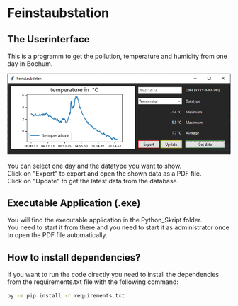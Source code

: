 # Feinstaubstation

## The Userinterface
This is a programm to get the pollution, temperature and humidity from one day in Bochum.

![alt text](./sample.PNG)

You can select one day and the datatype you want to show.<br>
Click on "Export" to export and open the shown data as a PDF file.<br>
Click on "Update" to get the latest data from the database.

## Executable Application (.exe)
You will find the executable application in the Python_Skript folder.<br>
You need to start it from there and you need to start it as administrator once to open the PDF file automatically.

## How to install dependencies?

If you want to run the code directly you need to install the dependencies from the requirements.txt file 
with the following command:
```bash
py -m pip install -r requirements.txt
```
